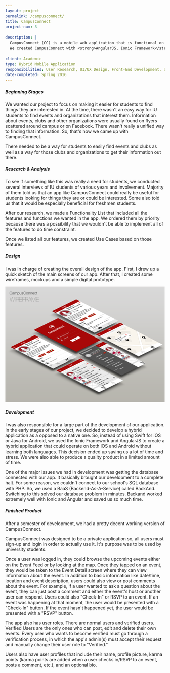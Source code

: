 ```yaml
---
layout: project
permalink: /campusconnect/
title: CampusConnect
project-num: 3

description: | 
  CampusConnect (CC) is a mobile web application that is functional on both IOS and Android platforms. It provides a dynamic event hub to forge an easy to use, low maintenance, and interactive connection between students and student organizations. CC allows students to filter events by tags and location in order to find the most relevant events to them.<br><br>
  We created CampusConnect with <strong>AngularJS, Ionic Framework</strong> and <strong>Backand</strong>.

client: Academic
type: Hybrid Mobile Application
responsibilities: User Research, UI/UX Design, Front-End Development, User Testing
date-completed: Spring 2016
---
```


##### Beginning Stages
We wanted our project to focus on making it easier for students to find things they are interested in. At the time, there wasn't an easy way for IU students to find events and organizations that interest them. Information about events, clubs and other organizations were usually found on flyers scattered around campus or on Facebook. There wasn't really a unified way to finding that information. So, that's how we came up with CampusConnect.  

There needed to be a way for students to easily find events and clubs as well as a way for those clubs and organizations to get their information out there. 

##### Research & Analysis
To see if something like this was really a need for students, we conducted several interviews of IU students of various years and involvement. Majority of them told us that an app like CampusConnect could really be useful for students looking for things they are or could be interested. Some also told us that it would be especially beneficial for freshmen students. 

After our research, we made a Functionality List that included all the features and functions we wanted in the app. We ordered them by priority because there was a possibility that we wouldn't be able to implement all of the features to do time constraint. 

Once we listed all our features, we created Use Cases based on those features. 

##### Design
I was in charge of creating the overall design of the app. First, I drew up a quick sketch of the main screens of our app. After that, I created some wireframes, mockups and a simple digital prototype.

<img src="../assets/images/project-imgs/campusconnect/cc-wireframe-screens.png" class="indiv-proj-img">

##### Development
I was also responsible for a large part of the development of our application. In the early stages of our project, we decided to develop a hybrid application as a opposed to a native one. So, instead of using Swift for iOS or Java for Android, we used the Ionic Framework and AngularJS to create a hybrid application that could operate on both iOS and Android without learning both languages. This decision ended up saving us a lot of time and stress. We were also able to produce a quality product in a limited amount of time.

One of the major issues we had in development was getting the database connected with our app. It basically brought our development to a complete halt. For some reason, we couldn't connect to our school's SQL database with PHP. So, we used a BaaS (Backend-As-A-Service) called BackAnd. Switching to this solved our database problem in minutes. Backand worked extremely well with Ionic and Angular and saved us so much time.

##### Finished Product
After a semester of development, we had a pretty decent working version of CampusConnect. 

CampusConnect was designed to be a private application so, all users must sign-up and login in order to actually use it. It's purpose was to be used by university students. 

Once a user was logged in, they could browse the upcoming events either on the Event Feed or by looking at the map. Once they tapped on an event, they would be taken to the Event Detail screen where they can view information about the event. In addition to basic information like date/time, location and event description, users could also view or post comments about the event. For example, if a user wanted to ask a question about the event, they can just post a comment and either the event's host or another user can respond. Users could also "Check-In" or RSVP to an event. If an event was happening at that moment, the user would be presented with a "Check-In" button. If the event hasn't happened yet, the user would be presented with a "RSVP" button. 

The app also has user roles. There are normal users and verified users. Verified Users are the only ones who can post, edit and delete their own events. Every user who wants to become verified must go through a verification process, in which the app's admin(s) must accept their request and manually change their user role to "Verified." 

Users also have user profiles that include their name, profile picture, karma points (karma points are added when a user checks in/RSVP to an event, posts a comment, etc.), and an optional bio.
